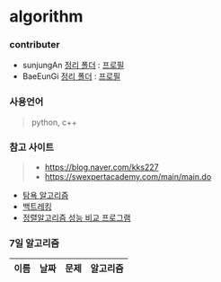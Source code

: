 # algorithm

### contributer
+  sunjungAn [정리 폴더](https://github.com/sunjungAn/Machine_Learning/tree/master/sunjungAn) : [프로필](https://github.com/sunjungAn)
+ BaeEunGi [정리 폴더](https://github.com/sunjungAn/Machine_Learning/tree/master/BaeEunGi) : [프로필](https://github.com/BaeEunGi)

### 사용언어 
> python, c++ 

### 참고 사이트
> + https://blog.naver.com/kks227
> + https://swexpertacademy.com/main/main.do

+ [탐욕 알고리즘](https://github.com/sunjungAn/algorithm/tree/master/Greedy%20algorithm)
+ [백트레킹](https://github.com/sunjungAn/algorithm/tree/master/%EB%B0%B1%ED%8A%B8%EB%9E%98%ED%82%B9.)
+ [정렬알고리즘 성능 비교 프로그램](https://github.com/sunjungAn/algorithm/tree/master/sort_compare)

### 7일 알고리즘
| 이름 | 날짜 | 문제 | 알고리즘 |
|:----|:---:|:---:|----:|

